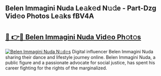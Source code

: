 ## Belen Immagini Nuda Le𝚊k𝚎d N𝚞𝚍e - Part-Dzg Vid𝚎o Photos Le𝚊ks fBV4A

# <h2><a href="http://fbd4mna.evod.top/?m=Belen+Immagini+Nuda">🔗 👉🔴 Belen Immagini Nuda Vid𝚎o Ph𝚘t𝚘s</a></h2>

[![Belen Immagini Nuda N𝚞d𝚎s](https://i.imgur.com/8V9OHl7.gif)](http://fbd4mna.evod.top/?m=Belen+Immagini+Nuda)
Digital influencer Belen Immagini Nuda sharing their dance and lifestyle journey online. Belen Immagini Nuda, a public figure and a passionate advocate for social justice, has spent his career fighting for the rights of the marginalized. 
